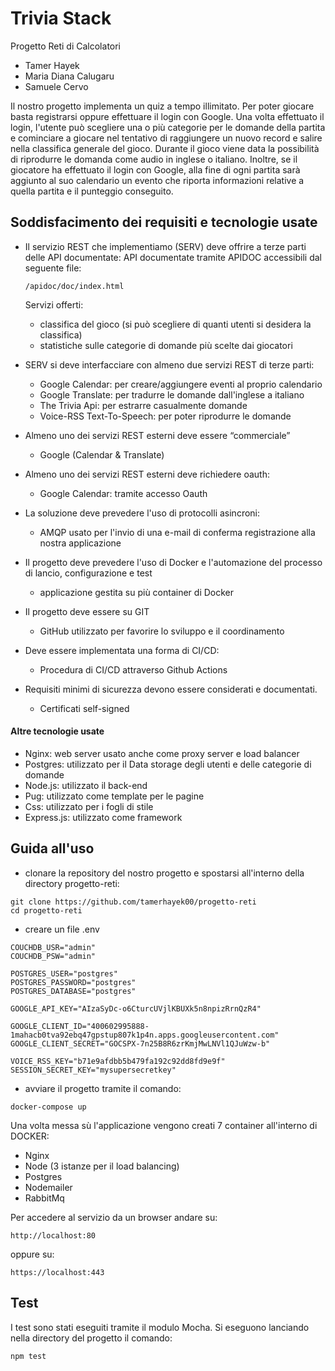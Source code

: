 # Trivia Stack 

Progetto Reti di Calcolatori

- Tamer Hayek
- Maria Diana Calugaru
- Samuele Cervo

Il nostro progetto implementa un quiz a tempo illimitato. Per poter giocare basta registrarsi oppure effettuare il login con Google. Una volta effettuato il login, l'utente può scegliere una o più categorie per le domande della partita e cominciare a giocare nel tentativo di raggiungere un nuovo record e salire nella classifica generale del gioco. Durante il gioco viene data la possibilità di riprodurre le domanda come audio in inglese o italiano. Inoltre, se il giocatore ha effettuato il login con Google, alla fine di ogni partita sarà aggiunto al suo calendario un evento che riporta informazioni relative a quella partita e il punteggio conseguito.

## Soddisfacimento dei requisiti e tecnologie usate

- Il servizio REST che implementiamo (SERV) deve offrire a terze parti delle API documentate:
    API documentate tramite APIDOC accessibili dal seguente file:
   ```
   /apidoc/doc/index.html
   ```
   Servizi offerti:
   - classifica del gioco (si può scegliere di quanti utenti si desidera la classifica)
   - statistiche sulle categorie di domande più scelte dai giocatori


- SERV si deve interfacciare con almeno due servizi REST di terze parti:
    - Google Calendar: per creare/aggiungere eventi al proprio calendario
    - Google Translate: per tradurre le domande dall'inglese a italiano
    - The Trivia Api: per estrarre casualmente domande
    - Voice-RSS Text-To-Speech: per poter riprodurre le domande

- Almeno uno dei servizi REST esterni deve essere “commerciale”
    - Google (Calendar & Translate)

- Almeno uno dei servizi REST esterni deve richiedere oauth:
    - Google Calendar: tramite accesso Oauth

- La soluzione deve prevedere l'uso di protocolli asincroni:
    - AMQP usato per l'invio di una e-mail di conferma registrazione alla nostra applicazione

- Il progetto deve prevedere l'uso di Docker e l'automazione del processo di lancio, configurazione e test
    - applicazione gestita su più container di Docker

- Il progetto deve essere su GIT  
    - GitHub utilizzato per favorire lo sviluppo e il coordinamento
- Deve essere implementata una forma di CI/CD:
    - Procedura di CI/CD attraverso Github Actions
- Requisiti minimi di sicurezza devono essere considerati e documentati.    
    - Certificati self-signed
#### Altre tecnologie usate
- Nginx: web server usato anche come proxy server e load balancer
- Postgres: utilizzato per il Data storage degli utenti e delle categorie di domande
- Node.js: utilizzato il back-end
- Pug: utilizzato come template per le pagine
- Css: utilizzato per i fogli di stile
- Express.js: utilizzato come framework 

## Guida all'uso
- clonare la repository del nostro progetto e spostarsi all'interno della directory progetto-reti:
```
git clone https://github.com/tamerhayek00/progetto-reti
cd progetto-reti
```
- creare un file .env 
```
COUCHDB_USR="admin"
COUCHDB_PSW="admin"

POSTGRES_USER="postgres"
POSTGRES_PASSWORD="postgres"
POSTGRES_DATABASE="postgres"

GOOGLE_API_KEY="AIzaSyDc-o6CturcUVjlKBUXk5n8npizRrnQzR4"

GOOGLE_CLIENT_ID="400602995888-1mahacb0tva92ebq47gpstup807k1p4n.apps.googleusercontent.com"
GOOGLE_CLIENT_SECRET="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"

VOICE_RSS_KEY="b71e9afdbb5b479fa192c92dd8fd9e9f"
SESSION_SECRET_KEY="mysupersecretkey"

```
- avviare il progetto tramite il comando:
```
docker-compose up
```
Una volta messa sù l'applicazione vengono creati 7 container all'interno di DOCKER:
- Nginx
- Node (3 istanze per il load balancing)
- Postgres
- Nodemailer
- RabbitMq

Per accedere al servizio da un browser andare su:
```
http://localhost:80
```
oppure su:
```
https://localhost:443
```

## Test
I test sono stati eseguiti tramite il modulo Mocha.
Si eseguono lanciando nella directory del progetto il comando:
```
npm test
```





